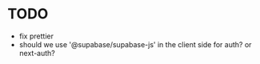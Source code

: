 # TODO

- fix prettier
- should we use '@supabase/supabase-js' in the client side for auth? or next-auth?
